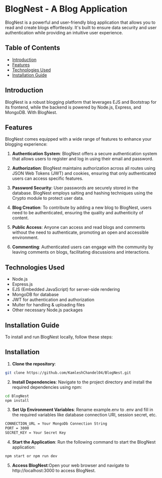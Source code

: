 # BlogNest - A Blog Application

BlogNest is a powerful and user-friendly blog application that allows you to read and create blogs effortlessly. It's built to ensure data security and user authentication while providing an intuitive user experience.

## Table of Contents
- [Introduction](#introduction)
- [Features](#features)
- [Technologies Used](#technologies-used)
- [Installation Guide](#installation-guide)

## Introduction

BlogNest is a robust blogging platform that leverages EJS and Bootstrap for its frontend, while the backend is powered by Node.js, Express, and MongoDB. With BlogNest.

## Features

BlogNest comes equipped with a wide range of features to enhance your blogging experience:

1. **Authentication System**: BlogNest offers a secure authentication system that allows users to register and log in using their email and password.
  
2. **Authorization**: BlogNest maintains authorization across all routes using JSON Web Tokens (JWT) and cookies, ensuring that only authenticated users can access specific features.

3. **Password Security**: User passwords are securely stored in the database. BlogNest employs salting and hashing techniques using the Crypto module to protect user data.
  
4. **Blog Creation**: To contribute by adding a new blog to BlogNest, users need to be authenticated, ensuring the quality and authenticity of content.

5. **Public Access**: Anyone can access and read blogs and comments without the need to authenticate, promoting an open and accessible environment.
  
6. **Commenting**: Authenticated users can engage with the community by leaving comments on blogs, facilitating discussions and interactions.

## Technologies Used

- Node.js
- Express.js
- EJS (Embedded JavaScript) for server-side rendering
- MongoDB for database
- JWT for authentication and authorization
- Multer for handling & uploading files
- Other necessary Node.js packages

## Installation Guide

To install and run BlogNest locally, follow these steps:


## Installation

1. **Clone the repository**:

```bash
git clone https://github.com/KamleshChandel04/BlogNest.git
```

2. **Install Dependencies**: Navigate to the project directory and install the required dependencies using npm:

```bash
cd BlogNest
npm install
```
3. **Set Up Environment Variables**: Rename example.env to .env and fill in the required variables like database connection URI, session secret, etc.

```bash
CONNECTION_URL = Your MongoDb Connection String
PORT = 3000
SECRET_KEY = Your Secret Key
```
4. **Start the Application**: Run the following command to start the BlogNest application:

```bash
npm start or npm run dev
```
5. **Access BlogNest**:Open your web browser and navigate to http://localhost:3000 to access BlogNest.